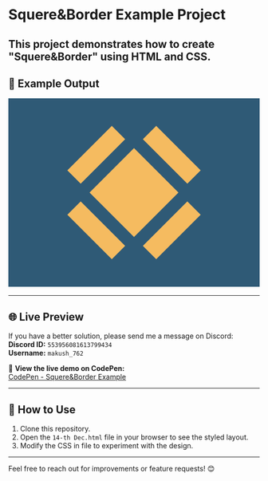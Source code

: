# Squere&Border Example Project

This project demonstrates how to create "Squere&Border" using HTML and CSS.
---

## 📸 Example Output

![Example](/14-th%20Dec/target_FC9aViQ@2x.png)

---

## 🌐 Live Preview

If you have a better solution, please send me a message on Discord:  
**Discord ID:** `553956081613799434`  
**Username:** `makush_762`

🔗 **View the live demo on CodePen:**  
[CodePen - Squere&Border Example](https://codepen.io/Roman_762_/pen/ByBQmBZ)

---

## 🚀 How to Use

1. Clone this repository.
2. Open the `14-th Dec.html` file in your browser to see the styled layout.
3. Modify the CSS in file to experiment with the design.

---

Feel free to reach out for improvements or feature requests! 😊
